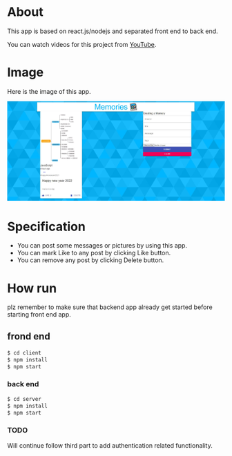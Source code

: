 # About
This app is based on react.js/nodejs and separated front end to back end.

You can watch videos for this project from [YouTube](https://www.youtube.com/watch?v=ngc9gnGgUdA&list=PL2pqmgXLgByKHhVD0p96V-arwnhHVyj-9&index=6).

# Image
Here is the image of this app.

![App](https://github.com/Hyman1993/react_mern_memories/blob/main/sample.jpg)

# Specification
- You can post some messages or pictures by using this app.
- You can mark Like to any post by clicking Like button.
- You can remove any post by clicking Delete button.

# How run
plz remember to make sure that backend app already get started before starting front end app.

## frond end
```
$ cd client
$ npm install
$ npm start
```

### back end
```
$ cd server
$ npm install
$ npm start
```

### TODO
Will continue follow third part to add authentication related functionality.
